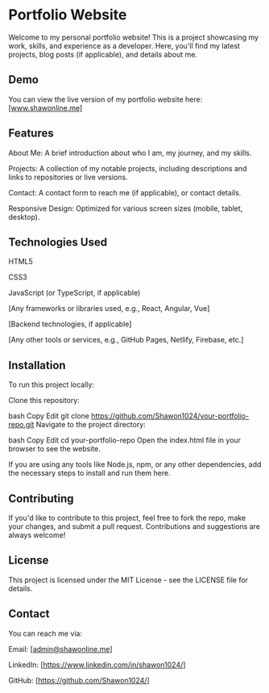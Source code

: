# **Portfolio Website**

Welcome to my personal portfolio website! This is a project showcasing my work, skills, and experience as a developer. Here, you'll find my latest projects, blog posts (if applicable), and details about me.

## Demo
You can view the live version of my portfolio website here: [www.shawonline.me]

## Features
About Me: A brief introduction about who I am, my journey, and my skills.

Projects: A collection of my notable projects, including descriptions and links to repositories or live versions.

Contact: A contact form to reach me (if applicable), or contact details.

Responsive Design: Optimized for various screen sizes (mobile, tablet, desktop).

## Technologies Used
HTML5

CSS3

JavaScript (or TypeScript, if applicable)

[Any frameworks or libraries used, e.g., React, Angular, Vue]

[Backend technologies, if applicable]

[Any other tools or services, e.g., GitHub Pages, Netlify, Firebase, etc.]

## Installation
To run this project locally:

Clone this repository:

bash
Copy
Edit
git clone https://github.com/Shawon1024/your-portfolio-repo.git
Navigate to the project directory:

bash
Copy
Edit
cd your-portfolio-repo
Open the index.html file in your browser to see the website.

If you are using any tools like Node.js, npm, or any other dependencies, add the necessary steps to install and run them here.

## Contributing
If you'd like to contribute to this project, feel free to fork the repo, make your changes, and submit a pull request. Contributions and suggestions are always welcome!

## License
This project is licensed under the MIT License - see the LICENSE file for details.

## Contact
You can reach me via:

Email: [admin@shawonline.me]

LinkedIn: [https://www.linkedin.com/in/shawon1024/]

GitHub: [https://github.com/Shawon1024/]
